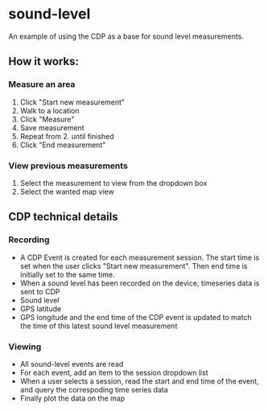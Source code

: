 # sound-level
An example of using the CDP as a base for sound level measurements.

## How it works:

### Measure an area
1. Click "Start new measurement"
2. Walk to a location
3. Click "Measure"
4. Save measurement
5. Repeat from 2. until finished
6. Click "End measurement"

### View previous measurements
1. Select the measurement to view from the dropdown box
2. Select the wanted map view


## CDP technical details

### Recording
 - A CDP Event is created for each measurement session. The start time is set when the user clicks "Start new measurement". Then end time is initially set to the same time.
 - When a sound level has been recorded on the device, timeseries data is sent to CDP
  - Sound level
  - GPS latitude
  - GPS longitude
  and the end time of the CDP event is updated to match the time of this latest sound level measurement

### Viewing
 - All sound-level events are read
 - For each event, add an item to the session dropdown list
 - When a user selects a session, read the start and end time of the event, and query the correspoding time series data
 - Finally plot the data on the map



